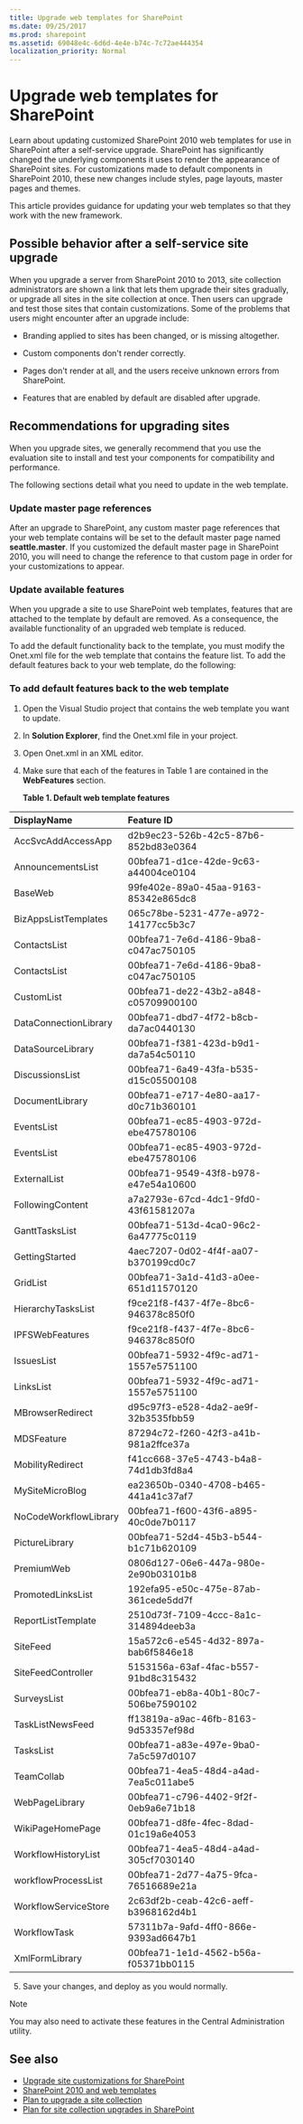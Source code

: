 ```yaml
---
title: Upgrade web templates for SharePoint
ms.date: 09/25/2017
ms.prod: sharepoint
ms.assetid: 69048e4c-6d6d-4e4e-b74c-7c72ae444354
localization_priority: Normal
---
```



# Upgrade web templates for SharePoint
Learn about updating customized SharePoint 2010 web templates for use in SharePoint after a self-service upgrade.
SharePoint has significantly changed the underlying components it uses to render the appearance of SharePoint sites. For customizations made to default components in SharePoint 2010, these new changes include styles, page layouts, master pages and themes.
  
    
    

This article provides guidance for updating your web templates so that they work with the new framework.
## Possible behavior after a self-service site upgrade

When you upgrade a server from SharePoint 2010 to 2013, site collection administrators are shown a link that lets them upgrade their sites gradually, or upgrade all sites in the site collection at once. Then users can upgrade and test those sites that contain customizations. Some of the problems that users might encounter after an upgrade include:
  
    
    

- Branding applied to sites has been changed, or is missing altogether.
    
  
- Custom components don't render correctly.
    
  
- Pages don't render at all, and the users receive unknown errors from SharePoint.
    
  
- Features that are enabled by default are disabled after upgrade.
    
  

## Recommendations for upgrading sites

When you upgrade sites, we generally recommend that you use the evaluation site to install and test your components for compatibility and performance.
  
    
    
The following sections detail what you need to update in the web template.
  
    
    

### Update master page references

After an upgrade to SharePoint, any custom master page references that your web template contains will be set to the default master page named **seattle.master**. If you customized the default master page in SharePoint 2010, you will need to change the reference to that custom page in order for your customizations to appear.
  
    
    

### Update available features

When you upgrade a site to use SharePoint web templates, features that are attached to the template by default are removed. As a consequence, the available functionality of an upgraded web template is reduced.
  
    
    
To add the default functionality back to the template, you must modify the Onet.xml file for the web template that contains the feature list. To add the default features back to your web template, do the following:
  
    
    

### To add default features back to the web template


1. Open the Visual Studio project that contains the web template you want to update.
    
  
2. In **Solution Explorer**, find the Onet.xml file in your project.
    
  
3. Open Onet.xml in an XML editor.
    
  
4. Make sure that each of the features in Table 1 are contained in the **WebFeatures** section.
    
   **Table 1. Default web template features**


|**DisplayName**|**Feature ID**|
|:-----|:-----|
|AccSvcAddAccessApp  <br/> |d2b9ec23-526b-42c5-87b6-852bd83e0364  <br/> |
|AnnouncementsList  <br/> |00bfea71-d1ce-42de-9c63-a44004ce0104  <br/> |
|BaseWeb  <br/> |99fe402e-89a0-45aa-9163-85342e865dc8  <br/> |
|BizAppsListTemplates  <br/> |065c78be-5231-477e-a972-14177cc5b3c7  <br/> |
|ContactsList  <br/> |00bfea71-7e6d-4186-9ba8-c047ac750105  <br/> |
|ContactsList  <br/> |00bfea71-7e6d-4186-9ba8-c047ac750105  <br/> |
|CustomList  <br/> |00bfea71-de22-43b2-a848-c05709900100  <br/> |
|DataConnectionLibrary  <br/> |00bfea71-dbd7-4f72-b8cb-da7ac0440130  <br/> |
|DataSourceLibrary  <br/> |00bfea71-f381-423d-b9d1-da7a54c50110  <br/> |
|DiscussionsList  <br/> |00bfea71-6a49-43fa-b535-d15c05500108  <br/> |
|DocumentLibrary  <br/> |00bfea71-e717-4e80-aa17-d0c71b360101  <br/> |
|EventsList  <br/> |00bfea71-ec85-4903-972d-ebe475780106  <br/> |
|EventsList  <br/> |00bfea71-ec85-4903-972d-ebe475780106  <br/> |
|ExternalList  <br/> |00bfea71-9549-43f8-b978-e47e54a10600  <br/> |
|FollowingContent  <br/> |a7a2793e-67cd-4dc1-9fd0-43f61581207a  <br/> |
|GanttTasksList  <br/> |00bfea71-513d-4ca0-96c2-6a47775c0119  <br/> |
|GettingStarted  <br/> |4aec7207-0d02-4f4f-aa07-b370199cd0c7  <br/> |
|GridList  <br/> |00bfea71-3a1d-41d3-a0ee-651d11570120  <br/> |
|HierarchyTasksList  <br/> |f9ce21f8-f437-4f7e-8bc6-946378c850f0  <br/> |
|IPFSWebFeatures  <br/> |f9ce21f8-f437-4f7e-8bc6-946378c850f0  <br/> |
|IssuesList  <br/> |00bfea71-5932-4f9c-ad71-1557e5751100  <br/> |
|LinksList  <br/> |00bfea71-5932-4f9c-ad71-1557e5751100  <br/> |
|MBrowserRedirect  <br/> |d95c97f3-e528-4da2-ae9f-32b3535fbb59  <br/> |
|MDSFeature  <br/> |87294c72-f260-42f3-a41b-981a2ffce37a  <br/> |
|MobilityRedirect  <br/> |f41cc668-37e5-4743-b4a8-74d1db3fd8a4  <br/> |
|MySiteMicroBlog  <br/> |ea23650b-0340-4708-b465-441a41c37af7  <br/> |
|NoCodeWorkflowLibrary  <br/> |00bfea71-f600-43f6-a895-40c0de7b0117  <br/> |
|PictureLibrary  <br/> |00bfea71-52d4-45b3-b544-b1c71b620109  <br/> |
|PremiumWeb  <br/> |0806d127-06e6-447a-980e-2e90b03101b8  <br/> |
|PromotedLinksList  <br/> |192efa95-e50c-475e-87ab-361cede5dd7f  <br/> |
|ReportListTemplate  <br/> |2510d73f-7109-4ccc-8a1c-314894deeb3a  <br/> |
|SiteFeed  <br/> |15a572c6-e545-4d32-897a-bab6f5846e18  <br/> |
|SiteFeedController  <br/> |5153156a-63af-4fac-b557-91bd8c315432  <br/> |
|SurveysList  <br/> |00bfea71-eb8a-40b1-80c7-506be7590102  <br/> |
|TaskListNewsFeed  <br/> |ff13819a-a9ac-46fb-8163-9d53357ef98d  <br/> |
|TasksList  <br/> |00bfea71-a83e-497e-9ba0-7a5c597d0107  <br/> |
|TeamCollab  <br/> |00bfea71-4ea5-48d4-a4ad-7ea5c011abe5  <br/> |
|WebPageLibrary  <br/> |00bfea71-c796-4402-9f2f-0eb9a6e71b18  <br/> |
|WikiPageHomePage  <br/> |00bfea71-d8fe-4fec-8dad-01c19a6e4053  <br/> |
|WorkflowHistoryList  <br/> |00bfea71-4ea5-48d4-a4ad-305cf7030140  <br/> |
|workflowProcessList  <br/> |00bfea71-2d77-4a75-9fca-76516689e21a  <br/> |
|WorkflowServiceStore  <br/> |2c63df2b-ceab-42c6-aeff-b3968162d4b1  <br/> |
|WorkflowTask  <br/> |57311b7a-9afd-4ff0-866e-9393ad6647b1  <br/> |
|XmlFormLibrary  <br/> |00bfea71-1e1d-4562-b56a-f05371bb0115  <br/> |
   
5. Save your changes, and deploy as you would normally.
    
> [!NOTE] 
> You may also need to activate these features in the Central Administration utility. 
  
## See also
<a name="bk_addresources"> </a>

-  [Upgrade site customizations for SharePoint](upgrade-site-customizations-for-sharepoint.md)
-  [SharePoint 2010 and web templates](http://blogs.msdn.com/b/vesku/archive/2010/10/14/sharepoint-2010-and-web-templates.aspx) 
-  [Plan to upgrade a site collection](https://technet.microsoft.com/en-us/library/ff191199.aspx)
-  [Plan for site collection upgrades in SharePoint](http://technet.microsoft.com/en-us/library/ff191199.aspx)
    
  

  
    
    

